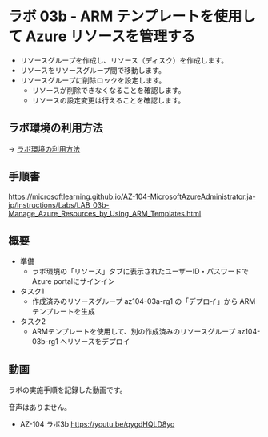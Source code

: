 # ラボ 03b - ARM テンプレートを使用して Azure リソースを管理する

- リソースグループを作成し、リソース（ディスク）を作成します。
- リソースをリソースグループ間で移動します。
- リソースグループに削除ロックを設定します。
  - リソースが削除できなくなることを確認します。
  - リソースの設定変更は行えることを確認します。

## ラボ環境の利用方法

→ [ラボ環境の利用方法](lab00.md)

## 手順書

https://microsoftlearning.github.io/AZ-104-MicrosoftAzureAdministrator.ja-jp/Instructions/Labs/LAB_03b-Manage_Azure_Resources_by_Using_ARM_Templates.html

## 概要

- 準備
  - ラボ環境の「リソース」タブに表示されたユーザーID・パスワードでAzure portalにサインイン
- タスク1
  - 作成済みのリソースグループ az104-03a-rg1 の「デプロイ」から ARMテンプレートを生成
- タスク2
  - ARMテンプレートを使用して、別の作成済みのリソースグループ az104-03b-rg1 へリソースをデプロイ

## 動画

ラボの実施手順を記録した動画です。

音声はありません。

- AZ-104 ラボ3b https://youtu.be/qygdHQLD8yo
